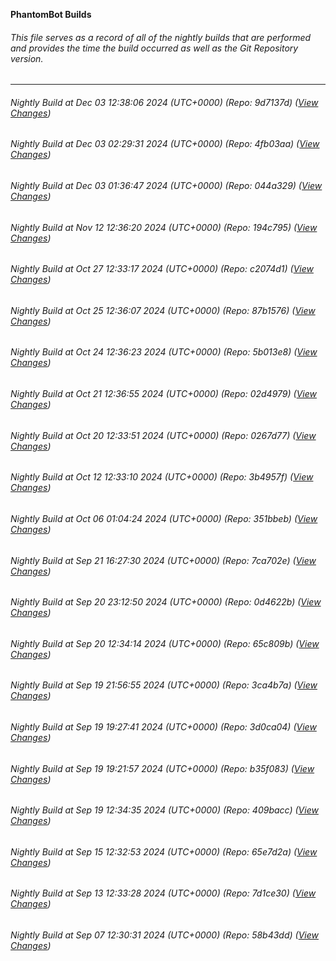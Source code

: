 **PhantomBot Builds**

###### This file serves as a record of all of the nightly builds that are performed and provides the time the build occurred as well as the Git Repository version.
-------------------------------------------------------------------------------------------------------------
###### Nightly Build at Dec 03 12:38:06 2024 (UTC+0000) (Repo: 9d7137d) ([View Changes](https://github.com/PhantomBot/PhantomBot/compare/4fb03aa...9d7137d))
###### Nightly Build at Dec 03 02:29:31 2024 (UTC+0000) (Repo: 4fb03aa) ([View Changes](https://github.com/PhantomBot/PhantomBot/compare/044a329...4fb03aa))
###### Nightly Build at Dec 03 01:36:47 2024 (UTC+0000) (Repo: 044a329) ([View Changes](https://github.com/PhantomBot/PhantomBot/compare/194c795...044a329))
###### Nightly Build at Nov 12 12:36:20 2024 (UTC+0000) (Repo: 194c795) ([View Changes](https://github.com/PhantomBot/PhantomBot/compare/c2074d1...194c795))
###### Nightly Build at Oct 27 12:33:17 2024 (UTC+0000) (Repo: c2074d1) ([View Changes](https://github.com/PhantomBot/PhantomBot/compare/87b1576...c2074d1))
###### Nightly Build at Oct 25 12:36:07 2024 (UTC+0000) (Repo: 87b1576) ([View Changes](https://github.com/PhantomBot/PhantomBot/compare/5b013e8...87b1576))
###### Nightly Build at Oct 24 12:36:23 2024 (UTC+0000) (Repo: 5b013e8) ([View Changes](https://github.com/PhantomBot/PhantomBot/compare/02d4979...5b013e8))
###### Nightly Build at Oct 21 12:36:55 2024 (UTC+0000) (Repo: 02d4979) ([View Changes](https://github.com/PhantomBot/PhantomBot/compare/0267d77...02d4979))
###### Nightly Build at Oct 20 12:33:51 2024 (UTC+0000) (Repo: 0267d77) ([View Changes](https://github.com/PhantomBot/PhantomBot/compare/3b4957f...0267d77))
###### Nightly Build at Oct 12 12:33:10 2024 (UTC+0000) (Repo: 3b4957f) ([View Changes](https://github.com/PhantomBot/PhantomBot/compare/351bbeb...3b4957f))
###### Nightly Build at Oct 06 01:04:24 2024 (UTC+0000) (Repo: 351bbeb) ([View Changes](https://github.com/PhantomBot/PhantomBot/compare/7ca702e...351bbeb))
###### Nightly Build at Sep 21 16:27:30 2024 (UTC+0000) (Repo: 7ca702e) ([View Changes](https://github.com/PhantomBot/PhantomBot/compare/0d4622b...7ca702e))
###### Nightly Build at Sep 20 23:12:50 2024 (UTC+0000) (Repo: 0d4622b) ([View Changes](https://github.com/PhantomBot/PhantomBot/compare/65c809b...0d4622b))
###### Nightly Build at Sep 20 12:34:14 2024 (UTC+0000) (Repo: 65c809b) ([View Changes](https://github.com/PhantomBot/PhantomBot/compare/3ca4b7a...65c809b))
###### Nightly Build at Sep 19 21:56:55 2024 (UTC+0000) (Repo: 3ca4b7a) ([View Changes](https://github.com/PhantomBot/PhantomBot/compare/3d0ca04...3ca4b7a))
###### Nightly Build at Sep 19 19:27:41 2024 (UTC+0000) (Repo: 3d0ca04) ([View Changes](https://github.com/PhantomBot/PhantomBot/compare/b35f083...3d0ca04))
###### Nightly Build at Sep 19 19:21:57 2024 (UTC+0000) (Repo: b35f083) ([View Changes](https://github.com/PhantomBot/PhantomBot/compare/409bacc...b35f083))
###### Nightly Build at Sep 19 12:34:35 2024 (UTC+0000) (Repo: 409bacc) ([View Changes](https://github.com/PhantomBot/PhantomBot/compare/65e7d2a...409bacc))
###### Nightly Build at Sep 15 12:32:53 2024 (UTC+0000) (Repo: 65e7d2a) ([View Changes](https://github.com/PhantomBot/PhantomBot/compare/7d1ce30...65e7d2a))
###### Nightly Build at Sep 13 12:33:28 2024 (UTC+0000) (Repo: 7d1ce30) ([View Changes](https://github.com/PhantomBot/PhantomBot/compare/58b43dd...7d1ce30))
###### Nightly Build at Sep 07 12:30:31 2024 (UTC+0000) (Repo: 58b43dd) ([View Changes](https://github.com/PhantomBot/PhantomBot/compare/f2131ff...58b43dd))
